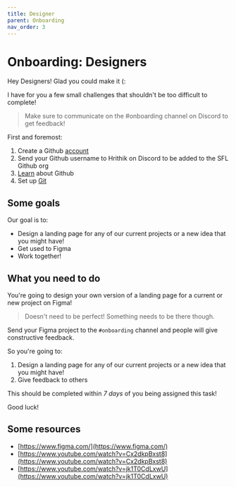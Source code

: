 ```yaml
---
title: Designer
parent: Onboarding
nav_order: 3
---
```


# Onboarding: Designers

Hey Designers! Glad you could make it (:

I have for you a few small challenges that shouldn't be too difficult to complete!

> Make sure to communicate on the #onboarding channel on Discord to get feedback!

First and foremost:

1. Create a Github [account](https://docs.github.com/en/github/getting-started-with-github/signing-up-for-a-new-github-account)
2. Send your Github username to Hrithik on Discord to be added to the SFL Github org
3. [Learn](https://docs.github.com/en/github/getting-started-with-github/git-and-github-learning-resources) about Github
4. Set up [Git](https://docs.github.com/en/github/getting-started-with-github/set-up-git)

## Some goals

Our goal is to:

-   Design a landing page for any of our current projects or a new idea that you might have!
-   Get used to Figma
-   Work together!

## What you need to do

You're going to design your own version of a landing page for a current or new project on Figma!

> Doesn't need to be perfect! Something needs to be there though.

Send your Figma project to the `#onboarding` channel and people will give constructive feedback.

So you're going to:

1. Design a landing page for any of our current projects or a new idea that you might have!
2. Give feedback to others

This should be completed within _7 days_ of you being assigned this task!

Good luck!

## Some resources

-   [https://www.figma.com/](https://www.figma.com/)
-   [https://www.youtube.com/watch?v=Cx2dkpBxst8](https://www.youtube.com/watch?v=Cx2dkpBxst8)
-   [https://www.youtube.com/watch?v=jk1T0CdLxwU](https://www.youtube.com/watch?v=jk1T0CdLxwU)

